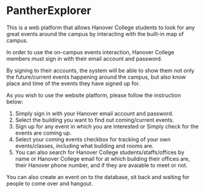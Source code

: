 # PantherExplorer

This is a web platform that allows Hanover College students to look for any great events around the campus by interacting with the built-in map of campus.

In order to use the on-campus events interaction, Hanover College members must sign in with their email account and password.

By signing to their accounts, the system will be able to show them not only the future/current events happening around the campus, but also know place and time of the events they have signed up for.

As you wish to use the website platform, please follow the instruction below: 
1. Simply sign in with your Hanover email account and password. 
2. Select the building you want to find out coming/current events.
3. Sign up for any event in which you are interested or Simply check for the events are coming up.
4. Select your coming events checkbox for tracking of your own events/classes, including what building and rooms are.
5. You can also search for Hanover College students/staffs/offices by name or Hanover College email for at which building their offices are, their Hanover phone number, and if they are avaiable to meet or not.

You can also create an event on to the database, sit back and waiting for people to come over and hangout.
